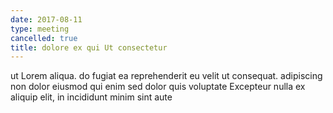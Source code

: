 ```yaml
---
date: 2017-08-11
type: meeting
cancelled: true
title: dolore ex qui Ut consectetur
---
```

ut Lorem aliqua. do fugiat ea reprehenderit eu velit ut consequat. adipiscing non dolor eiusmod qui enim sed dolor quis voluptate Excepteur nulla ex aliquip elit, in incididunt minim sint aute